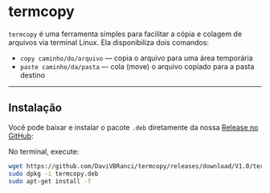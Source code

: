 # termcopy

`termcopy` é uma ferramenta simples para facilitar a cópia e colagem de arquivos via terminal Linux. Ela disponibiliza dois comandos:

- `copy caminho/do/arquivo` — copia o arquivo para uma área temporária
- `paste caminho/da/pasta` — cola (move) o arquivo copiado para a pasta destino

---

## Instalação

Você pode baixar e instalar o pacote `.deb` diretamente da nossa [Release no GitHub](https://github.com/DaviVBRanci/termcopy/releases/tag/V1.0):

No terminal, execute:

```bash
wget https://github.com/DaviVBRanci/termcopy/releases/download/V1.0/termcopy.deb
sudo dpkg -i termcopy.deb
sudo apt-get install -f
